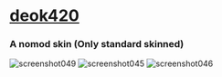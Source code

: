 # [deok420](https://mega.nz/file/ZYVTAAZb#pp0c4YG5cIwY7Cua-st40_9FvGvQEuLVTLUXRultXwA)
### A nomod skin (Only standard skinned)
![screenshot049](https://user-images.githubusercontent.com/90860478/218563914-b4cf762c-2f0b-4312-9d4d-be3324894c37.png)
![screenshot045](https://user-images.githubusercontent.com/90860478/218563903-df6e84c7-056b-4309-8eec-e73554985851.png)
![screenshot046](https://user-images.githubusercontent.com/90860478/218563909-264c624d-3654-42ef-8c08-bd9556fb370a.png)
